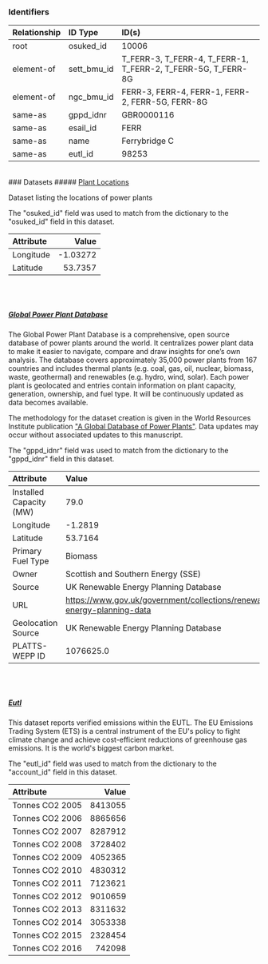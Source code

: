 ### Identifiers

| Relationship   | ID Type     | ID(s)                                                        |
|:---------------|:------------|:-------------------------------------------------------------|
| root           | osuked_id   | 10006                                                        |
| element-of     | sett_bmu_id | T_FERR-3, T_FERR-4, T_FERR-1, T_FERR-2, T_FERR-5G, T_FERR-8G |
| element-of     | ngc_bmu_id  | FERR-3, FERR-4, FERR-1, FERR-2, FERR-5G, FERR-8G             |
| same-as        | gppd_idnr   | GBR0000116                                                   |
| same-as        | esail_id    | FERR                                                         |
| same-as        | name        | Ferrybridge C                                                |
| same-as        | eutl_id     | 98253                                                        |

<br>
### Datasets
##### <a href="https://raw.githubusercontent.com/OSUKED/Dictionary-Datasets/main/datasets/plant-locations/datapackage.json">Plant Locations</a>

Dataset listing the locations of power plants

The "osuked_id" field was used to match from the dictionary to the "osuked_id" field in this dataset.

| Attribute   |    Value |
|:------------|---------:|
| Longitude   | -1.03272 |
| Latitude    | 53.7357  |

<br><br>
##### <a href="https://raw.githubusercontent.com/OSUKED/Dictionary-Datasets/main/datasets/global-power-plant-database/datapackage.json">Global Power Plant Database</a>

The Global Power Plant Database is a comprehensive, open source database of power plants around the world. It centralizes power plant data to make it easier to navigate, compare and draw insights for one’s own analysis. The database covers approximately 35,000 power plants from 167 countries and includes thermal plants (e.g. coal, gas, oil, nuclear, biomass, waste, geothermal) and renewables (e.g. hydro, wind, solar). Each power plant is geolocated and entries contain information on plant capacity, generation, ownership, and fuel type. It will be continuously updated as data becomes available. 

The methodology for the dataset creation is given in the World Resources Institute publication ["A Global Database of Power Plants"](https://www.wri.org/research/global-database-power-plants). Data updates may occur without associated updates to this manuscript.

The "gppd_idnr" field was used to match from the dictionary to the "gppd_idnr" field in this dataset.

| Attribute               | Value                                                                    |
|:------------------------|:-------------------------------------------------------------------------|
| Installed Capacity (MW) | 79.0                                                                     |
| Longitude               | -1.2819                                                                  |
| Latitude                | 53.7164                                                                  |
| Primary Fuel Type       | Biomass                                                                  |
| Owner                   | Scottish and Southern Energy (SSE)                                       |
| Source                  | UK Renewable Energy Planning Database                                    |
| URL                     | https://www.gov.uk/government/collections/renewable-energy-planning-data |
| Geolocation Source      | UK Renewable Energy Planning Database                                    |
| PLATTS-WEPP ID          | 1076625.0                                                                |

<br><br>
##### <a href="https://raw.githubusercontent.com/OSUKED/Dictionary-Datasets/main/datasets/eutl/datapackage.json">Eutl</a>

This dataset reports verified emissions within the EUTL. The EU Emissions Trading System (ETS) is a central instrument of the EU's policy to fight climate change and achieve cost-efficient reductions of greenhouse gas emissions. It is the world's biggest carbon market.

The "eutl_id" field was used to match from the dictionary to the "account_id" field in this dataset.

| Attribute       |   Value |
|:----------------|--------:|
| Tonnes CO2 2005 | 8413055 |
| Tonnes CO2 2006 | 8865656 |
| Tonnes CO2 2007 | 8287912 |
| Tonnes CO2 2008 | 3728402 |
| Tonnes CO2 2009 | 4052365 |
| Tonnes CO2 2010 | 4830312 |
| Tonnes CO2 2011 | 7123621 |
| Tonnes CO2 2012 | 9010659 |
| Tonnes CO2 2013 | 8311632 |
| Tonnes CO2 2014 | 3053338 |
| Tonnes CO2 2015 | 2328454 |
| Tonnes CO2 2016 |  742098 |
